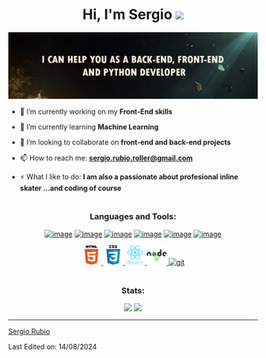 <h1 align="center">Hi, I'm Sergio <img height="40" src="https://emoji.gg/assets/emoji/7333-parrotdance.gif"></h1>
                                                                                 
[![image](https://raw.githubusercontent.com/SergioR00/SergioR00/main/banner%20git.png)]()

- 🔭 I’m currently working on my **Front-End skills**

- 🌱 I’m currently learning **Machine Learning**

- 👯 I’m looking to collaborate on **front-end and back-end projects**

- 📫 How to reach me: **sergio.rubio.roller@gmail.com**

- ⚡ What I like to do: **I am also a passionate about profesional inline skater ...and coding of course**


<h1></h1>


<h3 align="center">Languages and Tools:</h3>
<div align="center">

[![image](https://img.shields.io/badge/python-1DA1F2?style=for-the-badge&logo=python&logoColor=white)]()
[![image](https://img.shields.io/badge/Java-D14836?style=for-the-badge&logo=heart&logoColor=white)]()
[![image](https://img.shields.io/badge/JavaScript-yellow?style=for-the-badge&logo=javascript&logoColor=white)]()
[![image](https://img.shields.io/badge/TypeScript-blue?style=for-the-badge&logo=javascript&logoColor=white)]()
[![image](https://img.shields.io/badge/MySQL-%234479A1?style=for-the-badge&logo=mysql&logoColor=white)]()
[![image](https://img.shields.io/badge/Notion-black?style=for-the-badge&logo=notion&logoColor=white)]()

  
</div>

<p align="center"> 
  <a href="" target="_blank"> 
    <img src="https://raw.githubusercontent.com/devicons/devicon/master/icons/html5/html5-original-wordmark.svg" alt="html5" width="40" height="40"/> 
  </a>
  <a href="" target="_blank"> 
    <img src="https://raw.githubusercontent.com/devicons/devicon/master/icons/css3/css3-original-wordmark.svg" alt="css3" width="40" height="40"/> 
  <a href="" target="_blank"> 
    <img src="https://raw.githubusercontent.com/devicons/devicon/master/icons/react/react-original-wordmark.svg" alt="react" width="40" height="40"/> 
  </a> 
  <a href="" target="_blank"> 
    <img src="https://raw.githubusercontent.com/devicons/devicon/master/icons/nodejs/nodejs-original-wordmark.svg" alt="node-js" width="40" height="40"/> 
  </a> 
  <a href="" target="_blank"> 
    <img src="https://www.vectorlogo.zone/logos/git-scm/git-scm-icon.svg" alt="git" width="40" height="40"/> 
  </a>
</p>
    
<h1></h1>
    
<h3 align="center">Stats:</h3>

<p align= "center">
  <img height= "150" src="https://github-readme-stats.vercel.app/api?username=BrantLauro&theme=react&show_icons=true&include_all_commits=true" />
  <img height= "150" src="https://github-readme-stats.vercel.app/api/top-langs/?username=BrantLauro&theme=react&layout=compact" />
</p>

------

[Sergio Rubio](https://github.com/SergioR00)

Last Edited on: 14/08/2024
